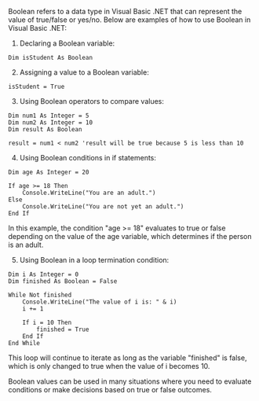 Boolean refers to a data type in Visual Basic .NET that can represent the value of true/false or yes/no. Below are examples of how to use Boolean in Visual Basic .NET:

1. Declaring a Boolean variable:

```
Dim isStudent As Boolean
```

2. Assigning a value to a Boolean variable:

```
isStudent = True
```

3. Using Boolean operators to compare values:

```
Dim num1 As Integer = 5
Dim num2 As Integer = 10
Dim result As Boolean

result = num1 < num2 'result will be true because 5 is less than 10
```

4. Using Boolean conditions in if statements:

```
Dim age As Integer = 20

If age >= 18 Then
    Console.WriteLine("You are an adult.")
Else
    Console.WriteLine("You are not yet an adult.")
End If
```

In this example, the condition "age >= 18" evaluates to true or false depending on the value of the age variable, which determines if the person is an adult.

5. Using Boolean in a loop termination condition:

```
Dim i As Integer = 0
Dim finished As Boolean = False

While Not finished
    Console.WriteLine("The value of i is: " & i)
    i += 1
    
    If i = 10 Then
        finished = True
    End If
End While
```

This loop will continue to iterate as long as the variable "finished" is false, which is only changed to true when the value of i becomes 10.

Boolean values can be used in many situations where you need to evaluate conditions or make decisions based on true or false outcomes.